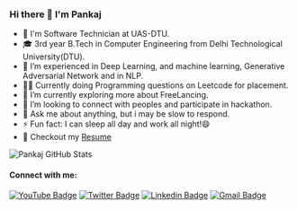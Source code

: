 ### Hi there 👋 I'm Pankaj

- 👨 I'm Software Technician at UAS-DTU. 
- 🎓 3rd year B.Tech in Computer Engineering from Delhi Technological University(DTU).
- 🔭 I’m experienced in  Deep Learning, and machine learning, Generative Adversarial Network and in NLP. 
- 👨‍💻 Currently doing Programming questions on Leetcode for placement.
- 🌱 I’m currently exploring more about FreeLancing.
- 👯 I’m looking to connect with peoples and participate in hackathon.
- 💬 Ask me about anything, but i may be slow to respond.
- ⚡ Fun fact: I can sleep all day and work all night!😄
- 📝 Checkout my [Resume](https://drive.google.com/file/d/1p608F_YSfFLzJlrrT12ftrDN-jDNN3DB/view?usp=sharing)

![Pankaj GitHub Stats](https://github-readme-stats.vercel.app/api?username=pankajrajput0312&hide=[%22issues%22,%22contribs%22]&show_icons=true&title_color=fff&icon_color=79ff97&text_color=9f9f9f&bg_color=151515)
<!---
![Pankaj MostLanguage Stats](https://github-readme-stats.vercel.app/api/top-langs/?username=pankajrajput0312&hide=[%22issues%22,%22contribs%22]&show_icons=true&title_color=fff&icon_color=79ff97&text_color=9f9f9f&bg_color=151515)
--->


#### **Connect with me:**
[![YouTube Badge](https://img.shields.io/badge/-CodeWithDevelopers-red?style=flat-square&logo=Youtube&logoColor=white%27)](https://www.youtube.com/channel/UCZBJCDd8ynI-RrXB4nMXryA)
[![Twitter Badge](https://img.shields.io/badge/-pankajrajput312-00acee?style=flat-square&logo=Twitter&logoColor=white)](https://twitter.com/Pankajrajput312)
[![Linkedin Badge](https://img.shields.io/badge/-pankajrajput0312-blue?style=flat-square&logo=linkedin&logoColor=white%27)](https://www.linkedin.com/in/pankaj-rajput-6551b61a0)
[![Gmail Badge](https://img.shields.io/badge/-pankajrajput020010-d14836?style=flat-square&logo=Gmail&logoColor=white&link=mailto:pankajrajput020010@gmail.com)](mailto:pankajrajput020010@gmail.com)
